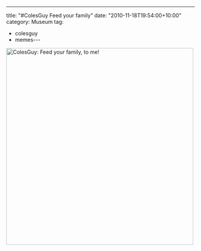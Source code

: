 ---
title: "#ColesGuy Feed your family"
date: "2010-11-18T19:54:00+10:00"
category: Museum
tag:
- colesguy
- memes---
<p><img src="https://rubenerd.com/files/2010/colesguy-feed.jpg" alt="ColesGuy: Feed your family, to me!" style="width:500px; height:527px" /></p>

